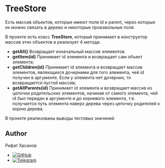 # TreeStore

Есть массив объектов, которые имеют поля id и parent, через которые их можно связать в дерево и некоторые произвольные поля.

В проекте есть класс __TreeStore__, который принимает в конструктор массив этих объектов и реализует 4 метода:
- __getAll()__ Возвращает изначальный массив элементов.
- __getItem(id)__ Принимает id элемента и возвращает сам объект элемента;
- __getChildren(id)__ Принимает id элемента и возвращает массив элементов, являющихся дочерними для того элемента, чей id получен в аргументе. Если у элемента нет дочерних, то возвращается пустой массив;
- __getAllParents(id)__ Принимает id элемента и возвращает массив из цепочки родительских элементов, начиная от самого элемента, чей id был передан в аргументе и до корневого элемента, т.е. получается путь элемента наверх дерева через цепочку родителей к корню дерева.

В проекте реализованы выводы тестовых значений

## Author

Рифат Хасанов
- [![GitHub](https://img.shields.io/badge/github-%23121011.svg?style=for-the-badge&logo=github&logoColor=white)](https://github.com/UchihaIP)
- [![Telegram](https://img.shields.io/badge/Telegram-2CA5E0?style=for-the-badge&logo=telegram&logoColor=white)](https://t.me/lawlietLL)
